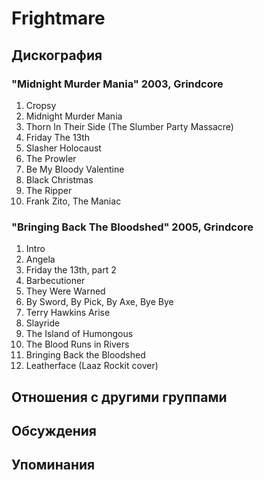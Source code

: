 # Frightmare



## Дискография

### "Midnight Murder Mania" 2003, Grindcore

01. Cropsy
02. Midnight Murder Mania
03. Thorn In Their Side (The Slumber Party Massacre)
04. Friday The 13th 
05. Slasher Holocaust
06. The Prowler
07. Be My Bloody Valentine
08. Black Christmas
09. The Ripper
10. Frank Zito, The Maniac

### "Bringing Back The Bloodshed" 2005, Grindcore

01. Intro
02. Angela
03. Friday the 13th, part 2 
04. Barbecutioner
05. They Were Warned
06. By Sword, By Pick, By Axe, Bye Bye 
07. Terry Hawkins Arise
08. Slayride
09. The Island of Humongous
10. The Blood Runs in Rivers 
11. Bringing Back the Bloodshed
12. Leatherface (Laaz Rockit cover) 


## Отношения с другими группами


## Обсуждения


## Упоминания

